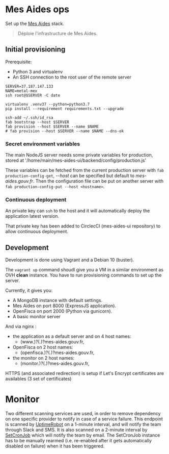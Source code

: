 # Mes Aides ops

Set up the [Mes Aides](https://mes-aides.gouv.fr) stack.

> Déploie l'infrastructure de Mes Aides.


## Initial provisioning

Prerequisite:
- Python 3 and virtualenv
- An SSH connection to the root user of the remote server


```
SERVER=37.187.147.133
NAME=metal-mex
ssh root@$SERVER -C date

virtualenv .venv37 --python=python3.7
pip install --requirement requirements.txt --upgrade

ssh-add ~/.ssh/id_rsa
fab bootstrap --host $SERVER
fab provision --host $SERVER --name $NAME
# fab provision --host $SERVER --name $NAME --dns-ok
```

### Secret environment variables

The main NodeJS server needs some private variables for production, stored at '/home/main/mes-aides-ui/backend/config/production.js'

These variables can be fetched from the current production server with `fab production-config-get`, _--host_ can be specified but default to _mes-aides.gouv.fr_. Then the configuration file can be put on another server with `fab production-config-put --host <hostname>`. 


### Continuous deployment

An private key can `ssh` to the host and it will automatically deploy the application latest version.

That private key has been added to CirclecCI (mes-aides-ui repository) to allow continuous deployment.


## Development

Development is done using Vagrant and a Debian 10 (buster).

The `vagrant up` command shoudl give you a VM in a similar environment as OVH **clean** instance.
You have to run provisioning commands to set up the server.


Currently, it gives you:
- A MongoDB instance with default settings.
- Mes Aides on port 8000 (ExpressJS application).
- OpenFisca on port 2000 (Python via gunicorn).
- A basic monitor server

And via nginx :
- the application as a default server and on 4 host names:
    - (www\.)?(<prefix>\.)?mes-aides.gouv.fr,
- OpenFisca on 2 host names:
    - (openfisca.)?(<prefix>\.)?mes-aides.gouv.fr,
- the monitor on 2 host names:
    - (monitor.)?(<prefix>\.)?mes-aides.gouv.fr,

HTTPS (and associated redirection) is setup if Let's Encrypt certificates are availables (3 set of certificates)

# Monitor

Two different scanning services are used, in order to remove dependency on one specific provider to notify in case of a service failure.
This endpoint is scanned by [UptimeRobot](https://uptimerobot.com) on a 1-minute interval, and will notify the team through Slack and SMS. It is also scanned on a 2-minute interval by [SetCronJob](https://www.setcronjob.com) which will notify the team by email. The SetCronJob instance has to be manually rearmed (i.e. re-enabled after it gets automatically disabled on failure) when it has been triggered.
